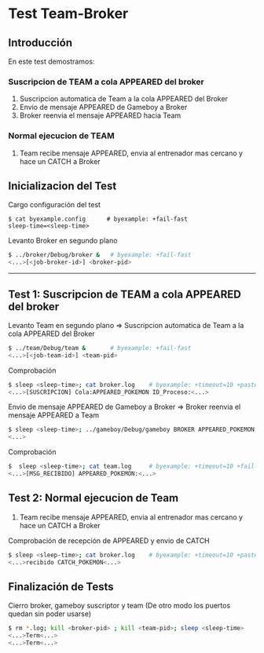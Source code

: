# Test Team-Broker

## Introducción

En este test demostramos:

### Suscripcion de TEAM a cola APPEARED del broker

1) Suscripcion automatica de Team a la cola APPEARED del Broker
2) Envio de mensaje APPEARED de Gameboy a Broker
3) Broker reenvia el mensaje APPEARED hacia Team

### Normal ejecucion de TEAM

1) Team recibe mensaje APPEARED, envia al entrenador mas cercano y hace un CATCH a Broker

## Inicializacion del Test

Cargo configuración del test

```shell
$ cat byexample.config      # byexample: +fail-fast
sleep-time=<sleep-time>
```

Levanto Broker en segundo plano

```bash
$ ../broker/Debug/broker &   # byexample: +fail-fast
<...>[<job-broker-id>] <broker-pid>
```

- - - - - - - - - - - - -

## Test 1: Suscripcion de TEAM a cola APPEARED del broker

Levanto Team en segundo plano => Suscripcion automatica de Team a la cola APPEARED del Broker

```bash
$ ../team/Debug/team &       # byexample: +fail-fast
<...>[<job-team-id>] <team-pid>
```

Comprobación

```bash
$ sleep <sleep-time>; cat broker.log    # byexample: +timeout=10 +paste
<...>[SUSCRIPCION] Cola:APPEARED_POKEMON ID_Proceso:<...>
```

Envio de mensaje APPEARED de Gameboy a Broker => Broker reenvia el mensaje APPEARED a Team

```bash
$ sleep <sleep-time>; ../gameboy/Debug/gameboy BROKER APPEARED_POKEMON Pikachu 6 6 10; sleep <sleep-time> # byexample: +timeout=8 +paste
<...>
```

Comprobación

```bash
$  sleep <sleep-time>; cat team.log     # byexample: +timeout=10 +fail-fast +paste
<...>[MSG_RECIBIDO] APPEARED_POKEMON:<...>
```

## Test 2: Normal ejecucion de Team

1) Team recibe mensaje APPEARED, envia al entrenador mas cercano y hace un CATCH a Broker

Comprobación de recepción de APPEARED y envio de CATCH

```bash
$ sleep <sleep-time>; cat broker.log    # byexample: +timeout=10 +paste
<...>recibido CATCH_POKEMON<...>
```

## Finalización de Tests

Cierro broker, gameboy suscriptor y team (De otro modo los puertos quedan sin poder usarse)

```bash
$ rm *.log; kill <broker-pid> ; kill <team-pid>; sleep <sleep-time>     # byexample: +timeout=20 +norm-ws +paste -skip
<...>Term<...>
<...>Term<...>
```
